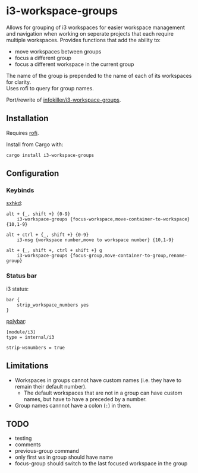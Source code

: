 # i3-workspace-groups

Allows for grouping of i3 workspaces for easier workspace management and navigation when working on seperate projects that each require multiple workspaces. Provides functions that add the ability to:

- move workspaces between groups
- focus a different group
- focus a different workspace in the current group

The name of the group is prepended to the name of each of its workspaces for clarity.  
Uses rofi to query for group names.

Port/rewrite of [infokiller/i3-workspace-groups](https://github.com/infokiller/i3-workspace-groups).

## Installation

Requires [rofi](https://github.com/DaveDavenport/rofi).

Install from Cargo with:

```shell
cargo install i3-workspace-groups
```

<!-- TODO Install from the AUR with: -->

<!-- ```
yay -S i3-workspace-groups
``` -->

## Configuration

### Keybinds

<!-- i3 config:
TODO: feel free to add your config file -->

[sxhkd](https://github.com/baskerville/sxhkd):

```
alt + {_, shift +} {0-9}
	i3-workspace-groups {focus-workspace,move-container-to-workspace} {10,1-9}

alt + ctrl + {_, shift +} {0-9}
	i3-msg {workspace number,move to workspace number} {10,1-9}

alt + {_, shift +, ctrl + shift +} g
	i3-workspace-groups {focus-group,move-container-to-group,rename-group}
```

### Status bar

i3 status:

```
bar {
    strip_workspace_numbers yes
}
```

[polybar](https://github.com/jaagr/polybar):

```dosini
[module/i3]
type = internal/i3

strip-wsnumbers = true
```

## Limitations

- Workspaces in groups cannot have custom names (i.e. they have to remain their default number).
  - The default workspaces that are not in a group can have custom names, but have to have a preceded by a number.
- Group names cannnot have a colon (`:`) in them.

## TODO

- testing
- comments
- previous-group command
- only first ws in group should have name
- focus-group should switch to the last focused workspace in the group
